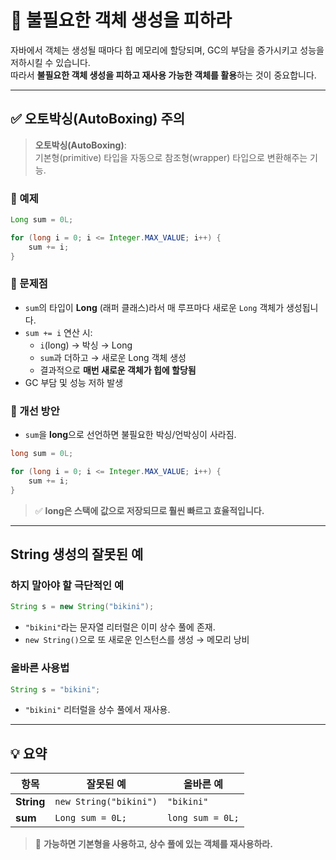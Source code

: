 # 📌 불필요한 객체 생성을 피하라

자바에서 객체는 생성될 때마다 힙 메모리에 할당되며, GC의 부담을 증가시키고 성능을 저하시킬 수 있습니다.  
따라서 **불필요한 객체 생성을 피하고 재사용 가능한 객체를 활용**하는 것이 중요합니다.

---

## ✅ 오토박싱(AutoBoxing) 주의

> **오토박싱(AutoBoxing)**:  
기본형(primitive) 타입을 자동으로 참조형(wrapper) 타입으로 변환해주는 기능.

### 🔷 예제

```java
Long sum = 0L;

for (long i = 0; i <= Integer.MAX_VALUE; i++) {
    sum += i;
}
```

### 🔷 문제점

- `sum`의 타입이 **Long** (래퍼 클래스)라서 매 루프마다 새로운 `Long` 객체가 생성됩니다.
- `sum += i` 연산 시:
  - `i`(long) → 박싱 → Long
  - `sum`과 더하고 → 새로운 Long 객체 생성
  - 결과적으로 **매번 새로운 객체가 힙에 할당됨**
- GC 부담 및 성능 저하 발생

### 🔷 개선 방안

- `sum`을 **long**으로 선언하면 불필요한 박싱/언박싱이 사라짐.

```java
long sum = 0L;

for (long i = 0; i <= Integer.MAX_VALUE; i++) {
    sum += i;
}
```

> ✅ **long은 스택에 값으로 저장되므로 훨씬 빠르고 효율적입니다.**

---

## String 생성의 잘못된 예

### 하지 말아야 할 극단적인 예

```java
String s = new String("bikini");
```

- `"bikini"`라는 문자열 리터럴은 이미 상수 풀에 존재.
- `new String()`으로 또 새로운 인스턴스를 생성 → 메모리 낭비

### 올바른 사용법

```java
String s = "bikini";
```

- `"bikini"` 리터럴을 상수 풀에서 재사용.

---

## 💡 요약

| 항목      | 잘못된 예                  | 올바른 예          |
|-----------|----------------------------|--------------------|
| **String** | `new String("bikini")`   | `"bikini"`         |
| **sum**   | `Long sum = 0L;`          | `long sum = 0L;`   |

> 🎯 **가능하면 기본형을 사용하고, 상수 풀에 있는 객체를 재사용하라.**

